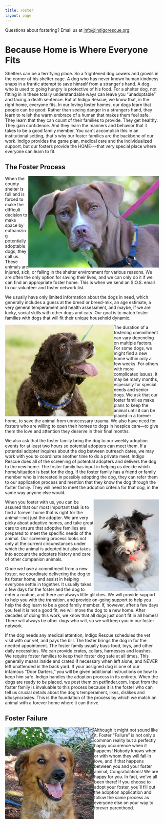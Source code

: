 ```yaml
---
title: Foster
layout: page
---
```


Questions about fostering? Email us at [info@indigorescue.org](info@indigorescue.org)

# Because Home is Where Everyone Fits 

Shelters can be a terrifying place. So a frightened dog cowers and growls in the corner of his shelter cage. A dog who has never known human kindness snaps in a frantic attempt to save himself from a stranger's hand. A dog who is used to going hungry is protective of his food. For a shelter dog, not fitting in in these totally understandable ways can leave you “unadoptable” and facing a death sentence.
But at Indigo Rescue, we know that, in the right home, everyone fits. In our loving foster homes, our dogs learn that people can be good. Rather than seeing danger in a strangers hand, they learn to relish the warm embrace of a human that makes them feel safe. They learn that they can count of their families to provide. They get healthy. They gain confidence. And they learn the manners and behavior that it takes to be a good family member.
You can't accomplish this in an institutional setting, that's why our foster families are the backbone of our work. Indigo provides the game plan, medical care and the individualized support, but our fosters provide the HOME---that very special place where everyone can learn to fit.

## The Foster Process

<img align="right" height="300" src="/assets/images/foster1.jpg">

When the county shelter is full and is forced to make the difficult decision to make space by euthanizing potentially adoptable dogs, they call us. These animals are injured, sick, or failing in the shelter environment for various reasons. We are often the only option for saving their lives, and we can only do it if we can find an appropriate foster home. This is when we send an S.O.S. email to our volunteer and foster network list.

We usually have only limited information about the dogs in need, which generally includes a guess at the breed or breed-mix, an age estimate, a very general temperament and health assessment, and maybe, if we are lucky, social skills with other dogs and cats. Our goal is to match foster families with dogs that will fit their unique household dynamic.

<img align="left" height="300" src="/assets/images/foster2.jpg">

The duration of a fostering commitment can vary depending on multiple factors. For some dogs, we might find a new home within only a few weeks. For others with more complicated issues, it may be many months, especially for special needs and senior dogs. We ask that our foster families make plans to keep the animal until it can be placed in a forever home, to save the animal from unnecessary trauma. We also have need for fosters who are willing to open their homes to dogs in hospice care—to give them the love and attention they deserve in their final months. 

We also ask that the foster family bring the dog to our weekly adoption events for at least two hours so potential adopters can meet them. If a potential adopter inquires about the dog between outreach dates, we may work with you to coordinate another time to do a private meet. Indigo Rescue does all of the screening of potential adopters and delivers the dog to the new home. The foster family has input in helping us decide which home/situation is best for the dog. If the foster family has a friend or family member who is interested in possibly adopting the dog, they can refer them to our application process and mention that they know the dog through the foster family. They will need to meet the adoption criteria for that dog, in the same way anyone else would.

<img align="right" height="300" src="/assets/images/foster3.jpg">

When you foster with us, you can be assured that our most important task is to find a forever home that is right for the animal—not just the adopter. We are very picky about adoptive homes, and take great care to ensure that adoptive families are prepared to meet the specific needs of the animal. Our screening process looks not only at the current circumstances under which the animal is adopted but also takes into account the adopters history and care of other companion animals. 

Once we have a commitment from a new foster, we coordinate delivering the dog to its foster home, and assist in helping everyone settle in together. It usually takes a few days for the foster and the dog to enter a routine, and there are always little glitches. We will provide support to help you with the transition, and provide on-going support to help you help the dog learn to be a good family member. If, however, after a few days you feel it is not a good fit, we will move the dog to a new home. After decades of doing this work, we know that all dogs just don't fit in all homes! There will always be other dogs who will, so we will keep you in our foster network. 

If the dog needs any medical attention, Indigo Rescue schedules the vet visit with our vet, and pays the bill. The foster brings the dog in for the needed appointment. The foster family usually buys food, toys, and other daily necessities. We can provide crates, collars, harnesses and leashes. We require foster families to keep their foster dog safe at all times. This generally means inside and crated if necessary when left alone, and NEVER left unattended in the back yard. If your assigned dog is one of our infamous “Door Darters,” you will be given additional instructions on how to keep him safe.
Indigo handles the adoption process in its entirety. When the dogs are ready to be placed, we post them   on petfinder.com. Input from the foster family is invaluable to this process because it is the foster who can tell us crucial details about the dog's temperament, likes, dislikes and idiosyncrasies. This is the foundation of the process by which we match an animal with a forever home where it can thrive.

## Foster Failure

<img align="left" height="300" src="/assets/images/foster4.jpg">

Although it might not sound like it, Foster “Failure” is not only a common reality but a perfectly happy occurrence when it happens!  Nobody knows when or with whom they will fall in love, and if that happens between you and your foster animal, Congratulations!  We are happy for you. In fact, we've all been there!  If you choose to adopt your foster, you'll fill out the adoption application and follow the same process as everyone else on your way to forever parenthood.

